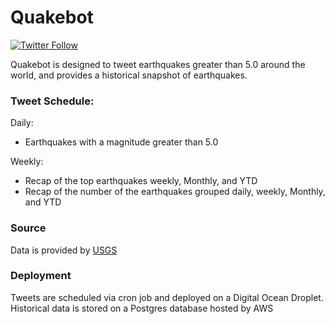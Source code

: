 # Quakebot

[![Twitter Follow](https://img.shields.io/badge/%20-@__quakebot_-black?color=14171A&labelColor=00acee&logo=twitter&logoColor=ffffff)](https://twitter.com/quakebot_)

Quakebot is designed to tweet earthquakes greater than 5.0 around the world, and provides a historical snapshot of earthquakes.  

### Tweet Schedule: 
Daily: 
- Earthquakes with a magnitude greater than 5.0 

Weekly: 
- Recap of the top earthquakes weekly, Monthly, and YTD
- Recap of the number of the earthquakes grouped daily, weekly, Monthly, and YTD

### Source
Data is provided by [USGS](https://earthquake.usgs.gov)

### Deployment 
Tweets are scheduled via cron job and deployed on a Digital Ocean Droplet. Historical data is stored on a Postgres database hosted by AWS 
